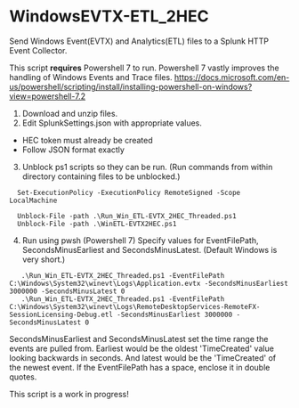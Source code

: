 # WindowsEVTX-ETL_2HEC
Send Windows Event(EVTX) and Analytics(ETL) files to a Splunk HTTP Event Collector.

This script **requires** Powershell 7 to run. Powershell 7 vastly improves the handling of Windows Events and Trace files. https://docs.microsoft.com/en-us/powershell/scripting/install/installing-powershell-on-windows?view=powershell-7.2

1. Download and unzip files.
2. Edit SplunkSettings.json with appropriate values.
  - HEC token must already be created
  - Follow JSON format exactly
3. Unblock ps1 scripts so they can be run. (Run commands from within directory containing files to be unblocked.)
```
  Set-ExecutionPolicy -ExecutionPolicy RemoteSigned -Scope LocalMachine

  Unblock-File -path .\Run_Win_ETL-EVTX_2HEC_Threaded.ps1
  Unblock-File -path .\WinETL-EVTX2HEC.ps1
```  
4. Run using pwsh (Powershell 7) Specify values for EventFilePath, SecondsMinusEarliest and SecondsMinusLatest. (Default Windows is very short.)
```
   .\Run_Win_ETL-EVTX_2HEC_Threaded.ps1 -EventFilePath C:\Windows\System32\winevt\Logs\Application.evtx -SecondsMinusEarliest 3000000 -SecondsMinusLatest 0
   .\Run_Win_ETL-EVTX_2HEC_Threaded.ps1 -EventFilePath C:\Windows\System32\winevt\Logs\RemoteDesktopServices-RemoteFX-SessionLicensing-Debug.etl -SecondsMinusEarliest 3000000 -SecondsMinusLatest 0
```
SecondsMinusEarliest and SecondsMinusLatest set the time range the events are pulled from. Earliest would be the oldest 'TimeCreated' value looking backwards in seconds. And latest would be the 'TimeCreated' of the newest event. 
If the EventFilePath has a space, enclose it in double quotes.

This script is a work in progress!
